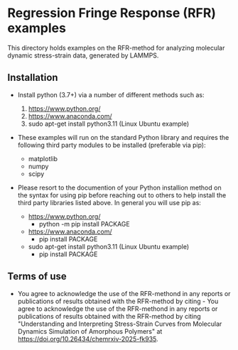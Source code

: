# Regression Fringe Response (RFR) examples
This directory holds examples on the RFR-method for analyzing molecular dynamic stress-strain data, generated by LAMMPS.

## Installation
- Install python (3.7+) via a number of different methods such as:
  1. https://www.python.org/
  2. https://www.anaconda.com/
  3. sudo apt-get install python3.11 (Linux Ubuntu example)

- These examples will run on the standard Python library and requires the following third party modules to be installed (preferable via pip):
  - matplotlib
  - numpy
  - scipy
- Please resort to the documention of your Python installion method on the syntax for using pip before reaching out to others to help install the third party libraries listed above. In general you will use pip as:
  - https://www.python.org/
    - python -m pip install PACKAGE
  - https://www.anaconda.com/
    - pip install PACKAGE
  - sudo apt-get install python3.11 (Linux Ubuntu example)
    - pip install PACKAGE

## Terms of use
- You agree to acknowledge the use of the RFR-methond in any reports or publications of results obtained with the RFR-method by citing - You agree to acknowledge the use of the RFR-methond in any reports or publications of results obtained with the RFR-method by citing "Understanding and Interpreting Stress-Strain Curves from Molecular Dynamics Simulation of Amorphous Polymers" at https://doi.org/10.26434/chemrxiv-2025-fk935.